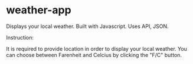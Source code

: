 # weather-app

Displays your local weather.
Built with Javascript.
Uses API, JSON.

Instruction:

It is required to provide location in order to display your local weather.
You can choose between Farenheit and Celcius by clicking the "F/C" button.

